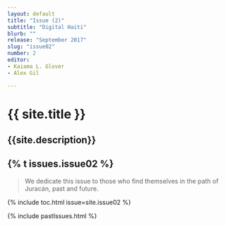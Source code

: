 ```yaml
---
layout: default
title: "Issue (2)"
subtitle: "Digital Haiti"
blurb: ""
release: "September 2017"
slug: "issue02"
number: 2
editor: 
- Kaiama L. Glover
- Alex Gil

---
```


<h1 class="journal-title">{{ site.title }}</h1>
<h2 class="tagline">{{site.description}}</h2>


<h2>{% t issues.issue02 %}</h2>

<blockquote>We dedicate this issue to those who find themselves in the path of Juracán, past and future.</blockquote>

{% include toc.html issue=site.issue02 %}

{% include pastIssues.html %}